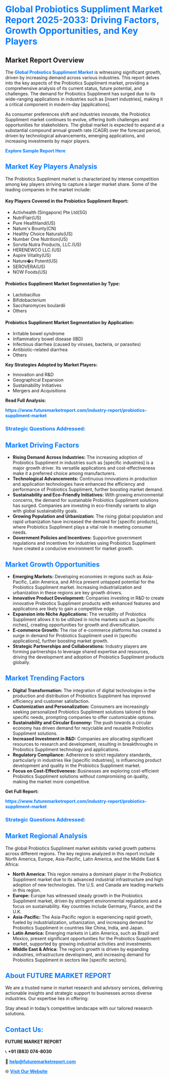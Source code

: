 <h1 style="color: #007BFF;">Global Probiotics Suppliment Market Report 2025-2033: Driving Factors, Growth Opportunities, and Key Players</h1>

<section id="overview">
<h2>Market Report Overview</h2>
<p>The <a href="https://www.futuremarketreport.com/industry-report/probiotics-suppliment-market" style="color: #007BFF; text-decoration: none;"><strong>Global Probiotics Suppliment Market</strong></a> is witnessing significant growth, driven by increasing demand across various industries. This report delves into the key aspects of the Probiotics Suppliment market, providing a comprehensive analysis of its current status, future potential, and challenges. The demand for Probiotics Suppliment has surged due to its wide-ranging applications in industries such as [insert industries], making it a critical component in modern-day [applications].</p>
<p>As consumer preferences shift and industries innovate, the Probiotics Suppliment market continues to evolve, offering both challenges and opportunities for stakeholders. The global market is expected to expand at a substantial compound annual growth rate (CAGR) over the forecast period, driven by technological advancements, emerging applications, and increasing investments by major players.</p>
</section>

<section id="overview">
<p><a href="https://www.futuremarketreport.com/request-sample/reportId=103061" style="color: #007BFF; text-decoration: none;"><strong>Explore Sample Report Here</strong></a></p>
</section>

<section id="key-players">
<h2 style="color: #007BFF;">Market Key Players Analysis</h2>
<p>The Probiotics Suppliment market is characterized by intense competition among key players striving to capture a larger market share. Some of the leading companies in the market include:</p>
<h4>Key Players Covered in the Probiotics Suppliment Report:</h4>
<ul><li>Activhealth (Singapore) Pte Ltd(SG)</li><li>NutriFlair(US)</li><li>Pure Healthland(US)</li><li>Nature&#039;s Bounty(CN)</li><li>Healthy Choice Naturals(US)</li><li>Number One Nutrition(US)</li><li>Sorvita Nutra Products, LLC.(US)</li><li>HERENEWCO LLC.(US)</li><li>Aspire Vitality(US)</li><li>Nature�s Potent(US)</li><li>SEROVERA(US)</li><li>NOW Foods(US)</li></ul>
<h4>Probiotics Suppliment Market Segmentation by Type:</h4>
<ul><li>Lactobacillus</li><li>Bifidobacterium</li><li>Saccharomyces boulardii</li><li>Others</li></ul>

<h4>Probiotics Suppliment Market Segmentation by Application:</h4>
<ul><li>Irritable bowel syndrome</li><li>Inflammatory bowel disease (IBD)</li><li>Infectious diarrhea (caused by viruses, bacteria, or parasites)</li><li>Antibiotic-related diarrhea</li><li>Others</li></ul>
<p><strong>Key Strategies Adopted by Market Players:</strong></p>
<ul>
<li>Innovation and R&D</li>
<li>Geographical Expansion</li>
<li>Sustainability Initiatives</li>
<li>Mergers and Acquisitions</li>
</ul>
</section>

<section>
<p><strong>Read Full Analysis: </strong></p><a href="https://www.futuremarketreport.com/industry-report/probiotics-suppliment-market" style="color: #007BFF; text-decoration: none;"><strong>https://www.futuremarketreport.com/industry-report/probiotics-suppliment-market</strong></a>
<h3 style="color: #007BFF;">Strategic Questions Addressed:</h3>
</section>

<section id="driving-factors">
<h2 style="color: #007BFF;">Market Driving Factors</h2>
<ul>
<li><strong>Rising Demand Across Industries:</strong> The increasing adoption of Probiotics Suppliment in industries such as [specific industries] is a major growth driver. Its versatile applications and cost-effectiveness make it a preferred choice among manufacturers.</li>
<li><strong>Technological Advancements:</strong> Continuous innovations in production and application technologies have enhanced the efficiency and performance of Probiotics Suppliment, further boosting market demand.</li>
<li><strong>Sustainability and Eco-Friendly Initiatives:</strong> With growing environmental concerns, the demand for sustainable Probiotics Suppliment solutions has surged. Companies are investing in eco-friendly variants to align with global sustainability goals.</li>
<li><strong>Growing Population and Urbanization:</strong> The rising global population and rapid urbanization have increased the demand for [specific products], where Probiotics Suppliment plays a vital role in meeting consumer needs.</li>
<li><strong>Government Policies and Incentives:</strong> Supportive government regulations and incentives for industries using Probiotics Suppliment have created a conducive environment for market growth.</li>
</ul>
</section>

<section id="growth-opportunities">
<h2 style="color: #007BFF;">Market Growth Opportunities</h2>
<ul>
<li><strong>Emerging Markets:</strong> Developing economies in regions such as Asia-Pacific, Latin America, and Africa present untapped potential for the Probiotics Suppliment market. Increasing industrialization and urbanization in these regions are key growth drivers.</li>
<li><strong>Innovative Product Development:</strong> Companies investing in R&D to create innovative Probiotics Suppliment products with enhanced features and applications are likely to gain a competitive edge.</li>
<li><strong>Expansion into Niche Applications:</strong> The versatility of Probiotics Suppliment allows it to be utilized in niche markets such as [specific niches], creating opportunities for growth and diversification.</li>
<li><strong>E-commerce Growth:</strong> The rise of e-commerce platforms has created a surge in demand for Probiotics Suppliment used in [specific applications], further boosting market growth.</li>
<li><strong>Strategic Partnerships and Collaborations:</strong> Industry players are forming partnerships to leverage shared expertise and resources, driving the development and adoption of Probiotics Suppliment products globally.</li>
</ul>
</section>

<section id="trending-factors">
<h2 style="color: #007BFF;">Market Trending Factors</h2>
<ul>
<li><strong>Digital Transformation:</strong> The integration of digital technologies in the production and distribution of Probiotics Suppliment has improved efficiency and customer satisfaction.</li>
<li><strong>Customization and Personalization:</strong> Consumers are increasingly seeking personalized Probiotics Suppliment solutions tailored to their specific needs, prompting companies to offer customizable options.</li>
<li><strong>Sustainability and Circular Economy:</strong> The push towards a circular economy has driven demand for recyclable and reusable Probiotics Suppliment solutions.</li>
<li><strong>Increased Investment in R&D:</strong> Companies are allocating significant resources to research and development, resulting in breakthroughs in Probiotics Suppliment technology and applications.</li>
<li><strong>Regulatory Compliance:</strong> Adherence to strict regulatory standards, particularly in industries like [specific industries], is influencing product development and quality in the Probiotics Suppliment market.</li>
<li><strong>Focus on Cost-Effectiveness:</strong> Businesses are exploring cost-efficient Probiotics Suppliment solutions without compromising on quality, making the market more competitive.</li>
</ul>
</section>

<section>
<p><strong>Get Full Report: </strong></p><a href="https://www.futuremarketreport.com/industry-report/probiotics-suppliment-market" style="color: #007BFF; text-decoration: none;"><strong>https://www.futuremarketreport.com/industry-report/probiotics-suppliment-market</strong></a>
<h3 style="color: #007BFF;">Strategic Questions Addressed:</h3>
</section>


<section id="regional-analysis">
<h2 style="color: #007BFF;">Market Regional Analysis</h2>
<p>The global Probiotics Suppliment market exhibits varied growth patterns across different regions. The key regions analyzed in this report include North America, Europe, Asia-Pacific, Latin America, and the Middle East & Africa:</p>
<ul>
<li><strong>North America:</strong> This region remains a dominant player in the Probiotics Suppliment market due to its advanced industrial infrastructure and high adoption of new technologies. The U.S. and Canada are leading markets in this region.</li>
<li><strong>Europe:</strong> Europe has witnessed steady growth in the Probiotics Suppliment market, driven by stringent environmental regulations and a focus on sustainability. Key countries include Germany, France, and the U.K.</li>
<li><strong>Asia-Pacific:</strong> The Asia-Pacific region is experiencing rapid growth, fueled by industrialization, urbanization, and increasing demand for Probiotics Suppliment in countries like China, India, and Japan.</li>
<li><strong>Latin America:</strong> Emerging markets in Latin America, such as Brazil and Mexico, present significant opportunities for the Probiotics Suppliment market, supported by growing industrial activities and investments.</li>
<li><strong>Middle East & Africa:</strong> The region’s growth is driven by expanding industries, infrastructure development, and increasing demand for Probiotics Suppliment in sectors like [specific sectors].</li>
</ul>
</section>

<footer>
<h2 style="color: #007BFF;">About FUTURE MARKET REPORT</h2>
<p>We are a trusted name in market research and advisory services, delivering actionable insights and strategic support to businesses across diverse industries. Our expertise lies in offering:</p>

<p>Stay ahead in today’s competitive landscape with our tailored research solutions.</p>

<h2 style="color: #007BFF;">Contact Us:</h2>
<p><strong>FUTURE MARKET REPORT</strong></p>
<p>📞 <strong>+91 (883) 074-8030</strong></p>
<p>📧 <strong><a href="mailto:help@futuremarketreport.com" style="color: #007BFF;">help@futuremarketreport.com</a></strong></p>
<p>🌐 <strong><a href="https://www.futuremarketreport.com/" style="color: #007BFF;">Visit Our Website</a></strong></p>
</footer>